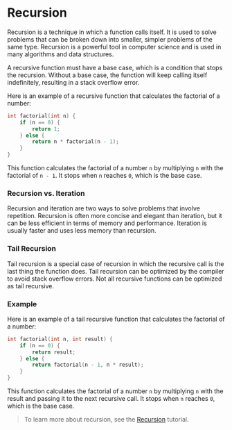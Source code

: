 # Recursion

Recursion is a technique in which a function calls itself. It is used to solve problems that can be broken down into smaller, simpler problems of the same type. Recursion is a powerful tool in computer science and is used in many algorithms and data structures.

A recursive function must have a base case, which is a condition that stops the recursion. Without a base case, the function will keep calling itself indefinitely, resulting in a stack overflow error.

Here is an example of a recursive function that calculates the factorial of a number:

```c
int factorial(int n) {
    if (n == 0) {
        return 1;
    } else {
        return n * factorial(n - 1);
    }
}
```

This function calculates the factorial of a number `n` by multiplying `n` with the factorial of `n - 1`. It stops when `n` reaches `0`, which is the base case.

### Recursion vs. Iteration

Recursion and iteration are two ways to solve problems that involve repetition. Recursion is often more concise and elegant than iteration, but it can be less efficient in terms of memory and performance. Iteration is usually faster and uses less memory than recursion.

### Tail Recursion

Tail recursion is a special case of recursion in which the recursive call is the last thing the function does. Tail recursion can be optimized by the compiler to avoid stack overflow errors. Not all recursive functions can be optimized as tail recursive.

### Example

Here is an example of a tail recursive function that calculates the factorial of a number:

```c
int factorial(int n, int result) {
    if (n == 0) {
        return result;
    } else {
        return factorial(n - 1, n * result);
    }
}
```

This function calculates the factorial of a number `n` by multiplying `n` with the result and passing it to the next recursive call. It stops when `n` reaches `0`, which is the base case.

> To learn more about recursion, see the [Recursion](https://www.w3schools.com/c/c_functions_recursion.php) tutorial.